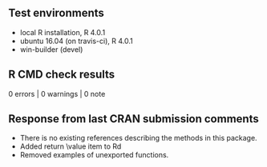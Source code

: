 ## Test environments
* local R installation, R 4.0.1
* ubuntu 16.04 (on travis-ci), R 4.0.1
* win-builder (devel)

## R CMD check results

0 errors | 0 warnings | 0 note

## Response from last CRAN submission comments

- There is no existing references describing the methods in this package. 
- Added return \value item to Rd
- Removed examples of unexported functions. 
